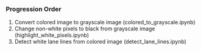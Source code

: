### Progression Order

1. Convert colored image to grayscale image (colored_to_grayscale.ipynb)
2. Change non-white pixels to black from grayscale image (highlight_white_pixels.ipynb)
3. Detect white lane lines from colored image (detect_lane_lines.ipynb)
